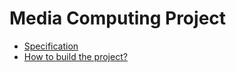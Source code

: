 # Media Computing Project
- [Specification](SPECIFICATION.md)
- [How to build the project?](BUILDING.md)

